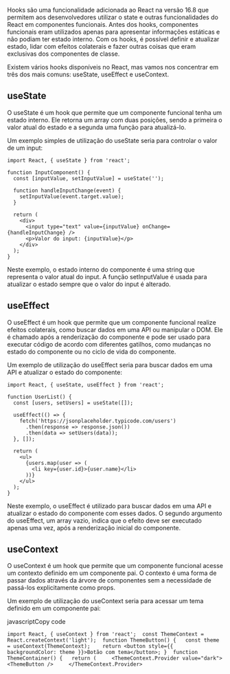 Hooks são uma funcionalidade adicionada ao React na versão 16.8 que permitem aos desenvolvedores utilizar o state e outras funcionalidades do React em componentes funcionais. Antes dos hooks, componentes funcionais eram utilizados apenas para apresentar informações estáticas e não podiam ter estado interno. Com os hooks, é possível definir e atualizar estado, lidar com efeitos colaterais e fazer outras coisas que eram exclusivas dos componentes de classe.

Existem vários hooks disponíveis no React, mas vamos nos concentrar em três dos mais comuns: useState, useEffect e useContext.

## useState

O useState é um hook que permite que um componente funcional tenha um estado interno. Ele retorna um array com duas posições, sendo a primeira o valor atual do estado e a segunda uma função para atualizá-lo.

Um exemplo simples de utilização do useState seria para controlar o valor de um input:

```
import React, { useState } from 'react';

function InputComponent() {
  const [inputValue, setInputValue] = useState('');

  function handleInputChange(event) {
    setInputValue(event.target.value);
  }

  return (
    <div>
      <input type="text" value={inputValue} onChange={handleInputChange} />
      <p>Valor do input: {inputValue}</p>
    </div>
  );
}

```


Neste exemplo, o estado interno do componente é uma string que representa o valor atual do input. A função setInputValue é usada para atualizar o estado sempre que o valor do input é alterado.

## useEffect

O useEffect é um hook que permite que um componente funcional realize efeitos colaterais, como buscar dados em uma API ou manipular o DOM. Ele é chamado após a renderização do componente e pode ser usado para executar código de acordo com diferentes gatilhos, como mudanças no estado do componente ou no ciclo de vida do componente.

Um exemplo de utilização do useEffect seria para buscar dados em uma API e atualizar o estado do componente:


```
import React, { useState, useEffect } from 'react';

function UserList() {
  const [users, setUsers] = useState([]);

  useEffect(() => {
    fetch('https://jsonplaceholder.typicode.com/users')
      .then(response => response.json())
      .then(data => setUsers(data));
  }, []);

  return (
    <ul>
      {users.map(user => (
        <li key={user.id}>{user.name}</li>
      ))}
    </ul>
  );
}

```


Neste exemplo, o useEffect é utilizado para buscar dados em uma API e atualizar o estado do componente com esses dados. O segundo argumento do useEffect, um array vazio, indica que o efeito deve ser executado apenas uma vez, após a renderização inicial do componente.

## useContext

O useContext é um hook que permite que um componente funcional acesse um contexto definido em um componente pai. O contexto é uma forma de passar dados através da árvore de componentes sem a necessidade de passá-los explicitamente como props.

Um exemplo de utilização do useContext seria para acessar um tema definido em um componente pai:

javascriptCopy code

`import React, { useContext } from 'react';  const ThemeContext = React.createContext('light');  function ThemeButton() {   const theme = useContext(ThemeContext);    return <button style={{ backgroundColor: theme }}>Botão com tema</button>; }  function ThemeContainer() {   return (     <ThemeContext.Provider value="dark">       <ThemeButton />     </ThemeContext.Provider>`